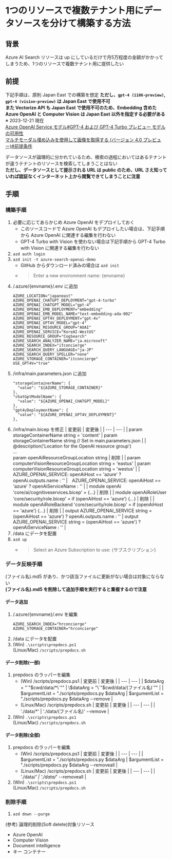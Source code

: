 # 1つのリソースで複数テナント用にデータソースを分けて構築する方法

## 背景
Azure AI Search リソースは up にしているだけで月5万程度の金額がかかってしまうため、1つのリソースで複数テナント用に提供したい

## 前提
下記手順は、原則 Japan East での構築を想定
**ただし、`gpt-4 (1106-preview)`, `gpt-4 (vision-preview)` は Japan East で使用不可**  
**また Vectorize API も Japan East で使用不可のため、Embedding 含めた Azure OpenAI と Computer Vision は Japan East 以外を指定する必要がある**  
※ 2023-12-21 現在  
[Azure OpenAI Service モデル#GPT-4 および GPT-4 Turbo プレビュー モデルの可用性](https://learn.microsoft.com/ja-jp/azure/ai-services/openai/concepts/models#gpt-4-and-gpt-4-turbo-preview-model-availability)  
[マルチモーダル埋め込みを使用して画像を取得する (バージョン 4.0 プレビュー)#前提条件](https://learn.microsoft.com/ja-jp/azure/ai-services/computer-vision/how-to/image-retrieval#prerequisites)

データソースが論理的に分かれているため、検索の過程においてはあるテナントが違うテナントのリソースを検索してしまうことはない  
**ただし、データソースとして提示される URL は public のため、URL さえ知っていれば認証なくインターネット上から閲覧できてしまうことに注意**

## 手順

### 構築手順
1. 必要に応じてあらかじめ Azure OpenAI をデプロイしておく
   - このソースコードで Azure OpenAI もデプロイしたい場合は、下記手順から Azure OpenAI に関連する編集を行わない
   - GPT-4 Turbo with Vision を使わない場合は下記手順から GPT-4 Turbo with Vision に関連する編集を行わない
2. `azd auth login`
3. `azd init -t azure-search-openai-demo`
   - GitHub からダウンロード済みの場合は `azd init`
   - > Enter a new environment name: {envname}
4. /.azure/{envname}/.env に追加
   ```
   AZURE_LOCATION="japaneast"
   AZURE_OPENAI_CHATGPT_DEPLOYMENT="gpt-4-turbo"
   AZURE_OPENAI_CHATGPT_MODEL="gpt-4"
   AZURE_OPENAI_EMB_DEPLOYMENT="embedding"
   AZURE_OPENAI_EMB_MODEL_NAME="text-embedding-ada-002"
   AZURE_OPENAI_GPT4V_DEPLOYMENT="gpt-4v"
   AZURE_OPENAI_GPT4V_MODEL="gpt-4"
   AZURE_OPENAI_RESOURCE_GROUP="AOAI"
   AZURE_OPENAI_SERVICE="KoreAI-WestUS"
   AZURE_RESOURCE_GROUP="CogSearch"
   AZURE_SEARCH_ANALYZER_NAME="ja.microsoft"
   AZURE_SEARCH_INDEX="itconcierge"
   AZURE_SEARCH_QUERY_LANGUAGE="ja-JP"
   AZURE_SEARCH_QUERY_SPELLER="none"
   AZURE_STORAGE_CONTAINER="itconcierge"
   USE_GPT4V="true"
   ```
5. /infra/main.parameters.json に追加
   ```
   "storageContainerName": {
     "value": "${AZURE_STORAGE_CONTAINER}"
   },
   "chatGptModelName": {
     "value": "${AZURE_OPENAI_CHATGPT_MODEL}"
   },
   "gpt4vDeploymentName": {
     "value": "${AZURE_OPENAI_GPT4V_DEPLOYMENT}"
   },
   ```
6. /infra/main.bicep を修正
   | 変更前 | 変更後 |
   | --- | --- |
   | param storageContainerName string = 'content' | param storageContainerName string // Set in main.parameters.json |
   | @description('Location for the OpenAI resource group')<br>...<br>param openAiResourceGroupLocation string | 削除 |
   | param computerVisionResourceGroupLocation string = 'eastus' | param computerVisionResourceGroupLocation string = 'westus' |
   | AZURE_OPENAI_SERVICE: openAiHost == 'azure' ? openAi.outputs.name : '' |　AZURE_OPENAI_SERVICE: openAiHost == 'azure' ? openAiServiceName : '' |
   | module openAi 'core/ai/cognitiveservices.bicep' = {...} | 削除 |
   | module openAiRoleUser 'core/security/role.bicep' = if (openAiHost == 'azure') {...} | 削除 |
   | module openAiRoleBackend 'core/security/role.bicep' = if (openAiHost == 'azure') {...} | 削除 |
   | output AZURE_OPENAI_SERVICE string = (openAiHost == 'azure') ? openAi.outputs.name : '' | output AZURE_OPENAI_SERVICE string = (openAiHost == 'azure') ? openAiServiceName : '' |
7. /data にデータを配置
8. `azd up`
   - > Select an Azure Subscription to use: {サブスクリプション}

### データ反映手順
(ファイル名).md5 があり、かつ該当ファイルに更新がない場合は対象にならない  
**(ファイル名).md5 を削除して追加手順を実行すると重複するので注意**

#### データ追加
1. /.azure/{envname}/.env を編集
   ```
   AZURE_SEARCH_INDEX="hrconcierge"
   AZURE_STORAGE_CONTAINER="hrconcierge"
   ```
2. /data にデータを配置
3. (Win) `.\scripts\prepdocs.ps1`<br>
   (Linux/Mac) `/scripts/prepdocs.sh`

#### データ削除(一部)
1. prepdocs のラッパーを編集
   - (Win) /scripts/prepdocs.ps1
      | 変更前 | 変更後 |
      | --- | --- |
      | \$dataArg = "\`"$cwd/data/*\`"" | \$dataArg = "\`"$cwd/data/(ファイル名)\`"" |
      | $argumentList = "./scripts/prepdocs.py $dataArg | $argumentList = "./scripts/prepdocs.py $dataArg --remove |
   - (Linux/Mac) /scripts/prepdocs.sh
      | 変更前 | 変更後 |
      | --- | --- |
      | './data/*' | './data/(ファイル名)' --remove |
2. (Win) `.\scripts\prepdocs.ps1`<br>
   (Linux/Mac) `/scripts/prepdocs.sh`

#### データ削除(全部)
1. prepdocs のラッパーを編集
   - (Win) /scripts/prepdocs.ps1
      | 変更前 | 変更後 |
      | --- | --- |
      | $argumentList = "./scripts/prepdocs.py $dataArg | $argumentList = "./scripts/prepdocs.py $dataArg --removeall |
   - (Linux/Mac) /scripts/prepdocs.sh
      | 変更前 | 変更後 |
      | --- | --- |
      | './data/*' | './data/*' --removeall |
2. (Win) `.\scripts\prepdocs.ps1`<br>
   (Linux/Mac) `/scripts/prepdocs.sh`

### 削除手順
1. `azd down --purge`

(参考) 論理的削除(Soft delete)対象リソース
- Azure OpenAI
- Computer Vision
- Document intelligence
- キー コンテナー
